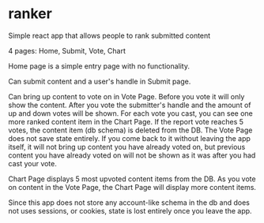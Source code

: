 # ranker
Simple react app that allows people to rank submitted content

4 pages: Home, Submit, Vote, Chart

Home page is a simple entry page with no functionality. 

Can submit content and a user's handle in Submit page.

Can bring up content to vote on in Vote Page. Before you vote it will only show the content. 
After you vote the submitter's handle and the amount of up and down votes will be shown. For
each vote you cast, you can see one more ranked content item in the Chart Page. If the report 
vote reaches 5 votes, the content item (db schema) is deleted from the DB. The Vote Page does not
save state entirely. If you come back to it without leaving the app itself, it will not bring
up content you have already voted on, but previous content you have already voted on will not 
be shown as it was after you had cast your vote.

Chart Page displays 5 most upvoted content items from the DB. As you vote on content in the
Vote Page, the Chart Page will display more content items. 

Since this app does not store any account-like schema in the db and does not uses sessions, 
or cookies, state is lost entirely once you leave the app. 
